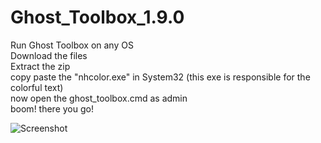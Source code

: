 # Ghost_Toolbox_1.9.0

Run Ghost Toolbox on any OS <br>
Download the files  <br>
Extract the zip <br>
copy paste the "nhcolor.exe" in System32 (this exe is responsible for the colorful text) <br>
now open the ghost_toolbox.cmd as admin <br>
boom! there you go! <br>

![Screenshot](https://user-images.githubusercontent.com/85176292/131864804-c49b0d1e-79d8-4d20-8256-a62f703c1bd7.png)
